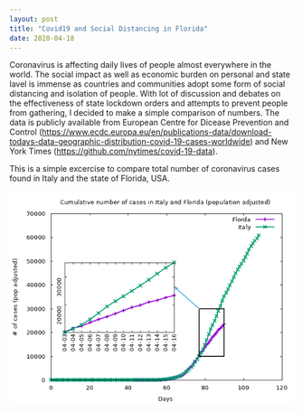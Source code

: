 ```yaml
---
layout: post
title: "Covid19 and Social Distancing in Florida"
date: 2020-04-18
---
```


Coronavirus is affecting daily lives of people almost everywhere in the
world. The social impact as well as economic burden on personal and
state lavel is immense as countries and communities adopt some form of
social distancing and isolation of people. With lot of discussion and
debates on the effectiveness of state lockdown orders and attempts to
prevent people from gathering, I decided to make a simple comparison
of numbers. The data is publicly available from European Centre for
Dicease Prevention and Control
(https://www.ecdc.europa.eu/en/publications-data/download-todays-data-geographic-distribution-covid-19-cases-worldwide)
and New York Times (https://github.com/nytimes/covid-19-data).  

This is a simple excercise to compare total number of coronavirus cases found in Italy and the state of Florida, USA.

![covid19 cumilative cases](/assets/covid19.png)
